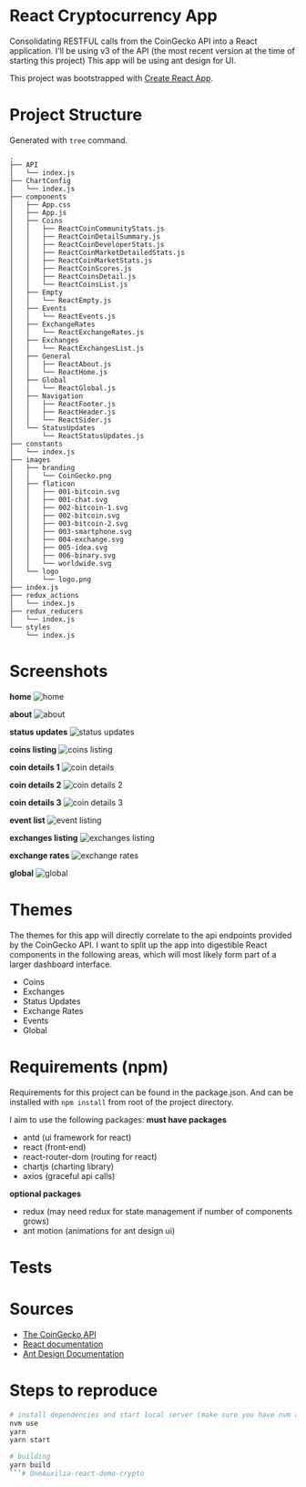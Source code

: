 # React Cryptocurrency App
Consolidating RESTFUL calls from the CoinGecko API into a React application. I'll be using v3 of the API (the most recent version at the time of starting this project) This app will be using ant design for UI. 

This project was bootstrapped with [Create React App](https://github.com/facebook/create-react-app).

# Project Structure 
Generated with `tree` command.
```
.
├── API
│   └── index.js
├── ChartConfig
│   └── index.js
├── components
│   ├── App.css
│   ├── App.js
│   ├── Coins
│   │   ├── ReactCoinCommunityStats.js
│   │   ├── ReactCoinDetailSummary.js
│   │   ├── ReactCoinDeveloperStats.js
│   │   ├── ReactCoinMarketDetailedStats.js
│   │   ├── ReactCoinMarketStats.js
│   │   ├── ReactCoinScores.js
│   │   ├── ReactCoinsDetail.js
│   │   └── ReactCoinsList.js
│   ├── Empty
│   │   └── ReactEmpty.js
│   ├── Events
│   │   └── ReactEvents.js
│   ├── ExchangeRates
│   │   └── ReactExchangeRates.js
│   ├── Exchanges
│   │   └── ReactExchangesList.js
│   ├── General
│   │   ├── ReactAbout.js
│   │   └── ReactHome.js
│   ├── Global
│   │   └── ReactGlobal.js
│   ├── Navigation
│   │   ├── ReactFooter.js
│   │   ├── ReactHeader.js
│   │   └── ReactSider.js
│   └── StatusUpdates
│       └── ReactStatusUpdates.js
├── constants
│   └── index.js
├── images
│   ├── branding
│   │   └── CoinGecko.png
│   ├── flaticon
│   │   ├── 001-bitcoin.svg
│   │   ├── 001-chat.svg
│   │   ├── 002-bitcoin-1.svg
│   │   ├── 002-bitcoin.svg
│   │   ├── 003-bitcoin-2.svg
│   │   ├── 003-smartphone.svg
│   │   ├── 004-exchange.svg
│   │   ├── 005-idea.svg
│   │   ├── 006-binary.svg
│   │   └── worldwide.svg
│   └── logo
│       └── logo.png
├── index.js
├── redux_actions
│   └── index.js
├── redux_reducers
│   └── index.js
└── styles
    └── index.js
```

# Screenshots

**home**
![home](https://github.com/danielc92/react-crypto-app/blob/master/screenshots/Screen%20Shot%202019-07-29%20at%202.00.44%20pm.jpg)

**about**
![about](https://github.com/danielc92/react-crypto-app/blob/master/screenshots/Screen%20Shot%202019-07-29%20at%202.01.08%20pm.jpg)

**status updates**
![status updates](https://github.com/danielc92/react-crypto-app/blob/master/screenshots/Screen%20Shot%202019-07-29%20at%201.59.49%20pm.jpg)

**coins listing**
![coins listing](https://github.com/danielc92/react-crypto-app/blob/master/screenshots/Screen%20Shot%202019-07-29%20at%201.59.56%20pm.jpg)

**coin details 1**
![coin details](https://github.com/danielc92/react-crypto-app/blob/master/screenshots/Screen%20Shot%202019-07-29%20at%201.59.49%20pm.jpg)

**coin details 2**
![coin details 2](https://github.com/danielc92/react-crypto-app/blob/master/screenshots/Screen%20Shot%202019-07-29%20at%202.00.04%20pm.jpg)

**coin details 3**
![coin details 3](https://github.com/danielc92/react-crypto-app/blob/master/screenshots/Screen%20Shot%202019-07-29%20at%202.00.07%20pm.jpg)

**event list**
![event listing](https://github.com/danielc92/react-crypto-app/blob/master/screenshots/Screen%20Shot%202019-07-29%20at%202.00.16%20pm.jpg)

**exchanges listing**
![exchanges listing](https://github.com/danielc92/react-crypto-app/blob/master/screenshots/Screen%20Shot%202019-07-29%20at%202.00.31%20pm.jpg)

**exchange rates**
![exchange rates](https://github.com/danielc92/react-crypto-app/blob/master/screenshots/Screen%20Shot%202019-07-29%20at%202.00.36%20pm.jpg)

**global**
![global](https://github.com/danielc92/react-crypto-app/blob/master/screenshots/Screen%20Shot%202019-07-29%20at%202.00.40%20pm.jpg)


# Themes
The themes for this app will directly correlate to the api endpoints provided by the CoinGecko API. I want to split up the app into digestible React components in the following areas, which will most likely form part of a larger dashboard interface.

- Coins
- Exchanges
- Status Updates
- Exchange Rates
- Events
- Global

# Requirements (npm)
Requirements for this project can be found in the package.json. And can be installed with `npm install` from root of the project directory.

I aim to use the following packages:
**must have packages**
- antd (ui framework for react)
- react (front-end)
- react-router-dom (routing for react)
- chartjs (charting library)
- axios (graceful api calls)

**optional packages**
- redux (may need redux for state management if number of components grows)
- ant motion (animations for ant design ui)


# Tests

# Sources
- [The CoinGecko API](https://www.coingecko.com/en/api#)
- [React documentation](https://reactjs.org/docs/getting-started.html)
- [Ant Design Documentation](https://ant.design/docs/react/introduce)

# Steps to reproduce

```sh
# install dependencies and start local server (make sure you have nvm and yarn installed beforehand)
nvm use
yarn
yarn start

# building
yarn build
```# OneAuxilia-react-demo-crypto
